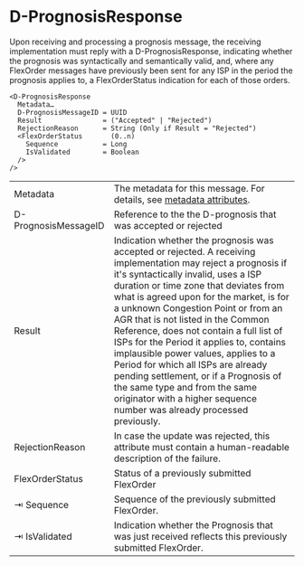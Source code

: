 <!--
SPDX-FileCopyrightText: 2020-2023 Contributors to the Shapeshifter project

SPDX-License-Identifier: Apache-2.0
-->

# D-PrognosisResponse

Upon receiving and processing a prognosis message, the receiving implementation must reply with a D-PrognosisResponse, indicating whether the prognosis was syntactically and semantically valid, and, where any FlexOrder messages have previously been sent for any ISP in the period the prognosis applies to, a FlexOrderStatus indication for each of those orders.

```
<D-PrognosisResponse
  Metadata…
  D-PrognosisMessageID = UUID
  Result               = ("Accepted" | "Rejected")
  RejectionReason      = String (Only if Result = "Rejected")
  <FlexOrderStatus       (0..n)
    Sequence           = Long
    IsValidated        = Boolean
  />
/>
```

|                      |                                                                                                                                                                                                                                                                                                                                                                                                                                                                                                                                                                                                                                               |
|----------------------|-----------------------------------------------------------------------------------------------------------------------------------------------------------------------------------------------------------------------------------------------------------------------------------------------------------------------------------------------------------------------------------------------------------------------------------------------------------------------------------------------------------------------------------------------------------------------------------------------------------------------------------------------|
| Metadata             | The metadata for this message. For details, see [metadata attributes](metadata-attributes.md).                                                                                                                                                                                                                                                                                                                                                                                                                                                                                                                                                                                |
| D-PrognosisMessageID | Reference to the the D-prognosis that was accepted or rejected                                                                                                                                                                                                                                                                                                                                                                                                                                                                                                                                                                                |
| Result               | Indication whether the prognosis was accepted or rejected. A receiving implementation may reject a prognosis if it's syntactically invalid, uses a ISP duration or time zone that deviates from what is agreed upon for the market, is for a unknown Congestion Point or from an AGR that is not listed in the Common Reference, does not contain a full list of ISPs for the Period it applies to, contains implausible power values, applies to a Period for which all ISPs are already pending settlement, or if a Prognosis of the same type and from the same originator with a higher sequence number was already processed previously. |
| RejectionReason      | In case the update was rejected, this attribute must contain a human-readable description of the failure.                                                                                                                                                                                                                                                                                                                                                                                                                                                                                                                                     |
| FlexOrderStatus      | Status of a previously submitted FlexOrder                                                                                                                                                                                                                                                                                                                                                                                                                                                                                                                                                                                                    |
| ⇥ Sequence           | Sequence of the previously submitted FlexOrder.                                                                                                                                                                                                                                                                                                                                                                                                                                                                                                                                                                                               |
| ⇥ IsValidated        | Indication whether the Prognosis that was just received reflects this previously submitted FlexOrder.                                                                                                                                                                                                                                                                                                                                                                                                                                                                                                                                         |

